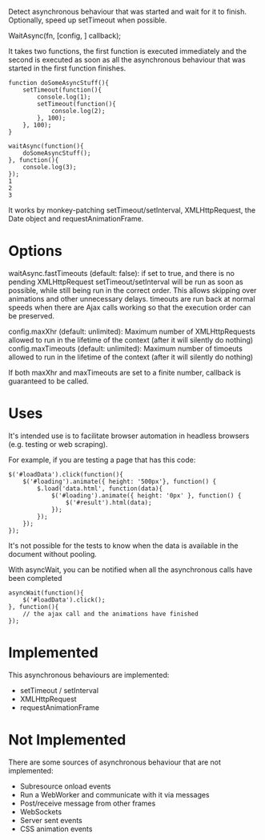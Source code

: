 Detect asynchronous behaviour that was started and wait for it to finish. Optionally, speed up setTimeout when possible.

WaitAsync(fn, [config, ] callback);

It takes two functions, the first function is executed immediately and the second is executed as soon as all the asynchronous behaviour that was started in the first function finishes.

```
function doSomeAsyncStuff(){
    setTimeout(function(){
        console.log(1);
        setTimeout(function(){
            console.log(2);
        }, 100);
    }, 100);
}

waitAsync(function(){
    doSomeAsyncStuff();
}, function(){
    console.log(3);
});
1
2
3
```

It works by monkey-patching setTimeout/setInterval, XMLHttpRequest, the Date object and requestAnimationFrame.

Options
=======

waitAsync.fastTimeouts (default: false): if set to true, and there is no pending XMLHttpRequest setTimeout/setInterval will be run as soon as possible, while still being run in the correct order. This allows skipping over animations and other unnecessary delays.
    timeouts are run back at normal speeds when there are Ajax calls working so that the execution order can be preserved.

config.maxXhr (default: unlimited): Maximum number of XMLHttpRequests allowed to run in the lifetime of the context (after it will silently do nothing)
config.maxTimeouts (default: unlimited): Maximum number of timoeuts allowed to run in the lifetime of the context (after it will silently do nothing)

If both maxXhr and maxTimeouts are set to a finite number, callback is guaranteed to be called.

Uses
====

It's intended use is to facilitate browser automation in headless browsers (e.g. testing or web scraping).

For example, if you are testing a page that has this code:

```
$('#loadData').click(function(){
    $('#loading').animate({ height: '500px'}, function() {
        $.load('data.html', function(data){
            $('#loading').animate({ height: '0px' }, function() {
                $('#result').html(data);
            });
        });
    });
});
```
It's not possible for the tests to know when the data is available in the document without pooling.

With asyncWait, you can be notified when all the asynchronous calls have been completed
```
asyncWait(function(){
    $('#loadData').click();
}, function(){
    // the ajax call and the animations have finished
});
```

Implemented
===========
This asynchronous behaviours are implemented:

- setTimeout / setInterval
- XMLHttpRequest
- requestAnimationFrame

Not Implemented
===============
There are some sources of asynchronous behaviour that are not implemented:

- Subresource onload events
- Run a WebWorker and communicate with it via messages
- Post/receive message from other frames
- WebSockets
- Server sent events
- CSS animation events

